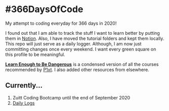 # #366DaysOfCode

My attempt to coding everyday for 366 days in 2020!

I found out that I am able to track the stuff I want to learn better by putting them in [Notion](https://www.notion.so/ramidem/914534d1cae3467888dd06ff3bca0152?v=e93505a64934440b804bc2cbaa92e5cc). Also, I have moved the tutorial folders and kept them locally. This repo will just serve as a daily logger. Although, I am now just committing changes once every weekend. I want every green square on this profile to be meaningful.

**[Learn Enough to Be Dangerous](https://www.notion.so/ramidem/914534d1cae3467888dd06ff3bca0152?v=e93505a64934440b804bc2cbaa92e5cc)** is a condensed version of all the courses recommended by [P1xt](https://github.com/P1xt/p1xt-guides). I also added other resources from elsewhere.

## Currently...

1. Zuitt Coding Bootcamp until the end of September 2020
2. [Daily Logs](./daily_logs.md)
